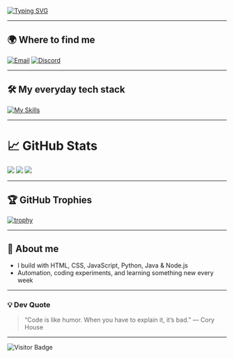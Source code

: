 [![Typing SVG](https://readme-typing-svg.herokuapp.com?font=Poppins&weight=600&size=30&duration=3000&pause=1000&color=F7F7F7&width=435&lines=Hi,+I’m+szpuszi+%F0%9F%91%8B;"Hello,+World!"+%F0%9F%92%BB)](https://git.io/typing-svg)



---

## 🌍 Where to find me

[![Email](https://img.shields.io/badge/E--mail-szpuszi%40gmail.com-red?logo=gmail&logoColor=white)](mailto:szpuszi@gmail.com)
[![Discord](https://img.shields.io/badge/Discord-szpuszi__-5865F2?logo=discord&logoColor=white)](https://discord.com/users/699557747066273804)

---

## 🛠️ My everyday tech stack

[![My Skills](https://skillicons.dev/icons?i=html,css,js,python,java,nodejs,github)](https://skillicons.dev)

---

# 📈 GitHub Stats

![](https://github-readme-stats.vercel.app/api?username=szpuszi&theme=vision-friendly-dark&show_icons=true&hide_border=false)
![](https://streak-stats.demolab.com?user=szpuszi&theme=nightowl&hide_border=false)
![](https://github-readme-stats.vercel.app/api/top-langs/?username=szpuszi&layout=compact&theme=vision-friendly-dark&hide_border=false)

---

## 🏆 GitHub Trophies
[![trophy](https://github-profile-trophy.vercel.app/?username=szpuszi&theme=radical&row=1&column=5&margin-w=15&margin-h=15)](https://github.com/ryo-ma/github-profile-trophy)


---

## 🧰 About me

- I build with HTML, CSS, JavaScript, Python, Java & Node.js
- Automation, coding experiments, and learning something new every week

---

### 💡 Dev Quote

> “Code is like humor. When you have to explain it, it’s bad.” — Cory House

---

![Visitor Badge](https://visitor-badge.glitch.me/badge?page_id=szpuszi.szpuszi)
